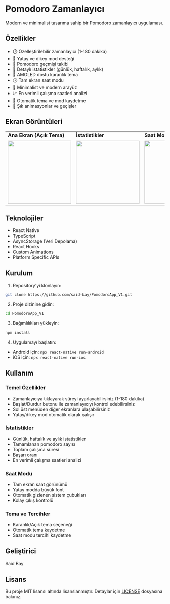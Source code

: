 # Pomodoro Zamanlayıcı

Modern ve minimalist tasarıma sahip bir Pomodoro zamanlayıcı uygulaması.

## Özellikler

- ⏱️ Özelleştirilebilir zamanlayıcı (1-180 dakika)
- 📱 Yatay ve dikey mod desteği
- 🎯 Pomodoro geçmişi takibi
- 🌙 Detaylı istatistikler (günlük, haftalık, aylık)
- 🌙 AMOLED dostu karanlık tema
- 🕒 Tam ekran saat modu
- 💫 Minimalist ve modern arayüz
- 📈 En verimli çalışma saatleri analizi
- 🔄 Otomatik tema ve mod kaydetme
- 🎨 Şık animasyonlar ve geçişler

## Ekran Görüntüleri

<table>
  <tr>
    <td><b>Ana Ekran (Açık Tema)</b></td>
    <td><b>İstatistikler</b></td>
    <td><b>Saat Modu</b></td>
  </tr>
  <tr>
    <td><img src="screenshots/light_mode.png" width="200"/></td>
    <td><img src="screenshots/stats.png" width="200"/></td>
    <td><img src="screenshots/clock_mode.png" width="200"/></td>
  </tr>
</table>

## Teknolojiler

- React Native
- TypeScript
- AsyncStorage (Veri Depolama)
- React Hooks
- Custom Animations
- Platform Specific APIs

## Kurulum

1. Repository'yi klonlayın:
```bash
git clone https://github.com/said-bay/PomodoroApp_V1.git
```

2. Proje dizinine gidin:
```bash
cd PomodoroApp_V1
```

3. Bağımlılıkları yükleyin:
```bash
npm install
```

4. Uygulamayı başlatın:
- Android için: `npx react-native run-android`
- iOS için: `npx react-native run-ios`

## Kullanım

### Temel Özellikler
- Zamanlayıcıya tıklayarak süreyi ayarlayabilirsiniz (1-180 dakika)
- Başlat/Durdur butonu ile zamanlayıcıyı kontrol edebilirsiniz
- Sol üst menüden diğer ekranlara ulaşabilirsiniz
- Yatay/dikey mod otomatik olarak çalışır

### İstatistikler
- Günlük, haftalık ve aylık istatistikler
- Tamamlanan pomodoro sayısı
- Toplam çalışma süresi
- Başarı oranı
- En verimli çalışma saatleri analizi

### Saat Modu
- Tam ekran saat görünümü
- Yatay modda büyük font
- Otomatik gizlenen sistem çubukları
- Kolay çıkış kontrolü

### Tema ve Tercihler
- Karanlık/Açık tema seçeneği
- Otomatik tema kaydetme
- Saat modu tercihi kaydetme

## Geliştirici

Said Bay
## Lisans

Bu proje MIT lisansı altında lisanslanmıştır. Detaylar için [LICENSE](LICENSE) dosyasına bakınız.

